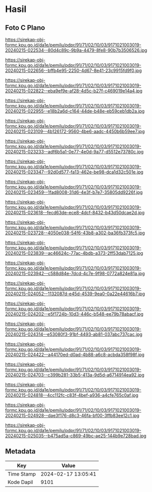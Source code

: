 # Hasil

## Foto C Plano

https://sirekap-obj-formc.kpu.go.id/da1e/pemilu/pdpr/91/71/02/10/03/9171021003019-20240215-022534--80d4c89c-9b9a-4479-8fe8-90b7b3506526.jpg

https://sirekap-obj-formc.kpu.go.id/da1e/pemilu/pdpr/91/71/02/10/03/9171021003019-20240215-022656--bffb4e95-2250-4d67-8e41-23c9915fd9f0.jpg

https://sirekap-obj-formc.kpu.go.id/da1e/pemilu/pdpr/91/71/02/10/03/9171021003019-20240215-022822--eba9ef9e-af28-4d5c-b27f-c469019e14a4.jpg

https://sirekap-obj-formc.kpu.go.id/da1e/pemilu/pdpr/91/71/02/10/03/9171021003019-20240215-022955--e18b2a6d-c164-44de-b48e-eb59ceb1db2a.jpg

https://sirekap-obj-formc.kpu.go.id/da1e/pemilu/pdpr/91/71/02/10/03/9171021003019-20240215-023109--4b126172-9560-4be6-aadc-4450b6b59ee7.jpg

https://sirekap-obj-formc.kpu.go.id/da1e/pemilu/pdpr/91/71/02/10/03/9171021003019-20240215-023233--adf6b5a1-0e77-4e0d-9a77-d5512e73780c.jpg

https://sirekap-obj-formc.kpu.go.id/da1e/pemilu/pdpr/91/71/02/10/03/9171021003019-20240215-023347--92d0d577-fa13-462e-be98-dca1d32c501e.jpg

https://sirekap-obj-formc.kpu.go.id/da1e/pemilu/pdpr/91/71/02/10/03/9171021003019-20240215-023459--1fad8008-31d6-4e3f-b7e7-35805dd9226f.jpg

https://sirekap-obj-formc.kpu.go.id/da1e/pemilu/pdpr/91/71/02/10/03/9171021003019-20240215-023618--fecd63de-ece8-4dcf-8432-b43d50dcae2d.jpg

https://sirekap-obj-formc.kpu.go.id/da1e/pemilu/pdpr/91/71/02/10/03/9171021003019-20240215-023728--4050e038-54f6-43b8-a302-ba36fb373fc5.jpg

https://sirekap-obj-formc.kpu.go.id/da1e/pemilu/pdpr/91/71/02/10/03/9171021003019-20240215-023839--ac46624c-77ac-4bdb-a373-2ff53dab7125.jpg

https://sirekap-obj-formc.kpu.go.id/da1e/pemilu/pdpr/91/71/02/10/03/9171021003019-20240215-023942--c588d84e-7dcd-4c7e-9f98-0772a824e81a.jpg

https://sirekap-obj-formc.kpu.go.id/da1e/pemilu/pdpr/91/71/02/10/03/9171021003019-20240215-024052--1132087d-e45d-4539-9ea0-0a22e44616b7.jpg

https://sirekap-obj-formc.kpu.go.id/da1e/pemilu/pdpr/91/71/02/10/03/9171021003019-20240215-024202--e5f1724b-10d3-446c-b548-ee79b78abacf.jpg

https://sirekap-obj-formc.kpu.go.id/da1e/pemilu/pdpr/91/71/02/10/03/9171021003019-20240215-024314--e53080f3-91bf-4493-ab81-037abc737cac.jpg

https://sirekap-obj-formc.kpu.go.id/da1e/pemilu/pdpr/91/71/02/10/03/9171021003019-20240215-024422--a44170ed-d0ad-4b88-a6c8-acbda358f98f.jpg

https://sirekap-obj-formc.kpu.go.id/da1e/pemilu/pdpr/91/71/02/10/03/9171021003019-20240215-024703--c399b281-33b5-413a-9d5d-a6714914ea92.jpg

https://sirekap-obj-formc.kpu.go.id/da1e/pemilu/pdpr/91/71/02/10/03/9171021003019-20240215-024818--4cc112fc-c83f-4bef-a936-a4cfe765c0af.jpg

https://sirekap-obj-formc.kpu.go.id/da1e/pemilu/pdpr/91/71/02/10/03/9171021003019-20240215-024928--dae3f176-d8c3-46fa-bf00-3ffb83ee12c1.jpg

https://sirekap-obj-formc.kpu.go.id/da1e/pemilu/pdpr/91/71/02/10/03/9171021003019-20240215-025035--b475ad5a-c869-49bc-ae25-144b9e728bad.jpg


## Metadata

| Key        | Value               |
| ---------- | ------------------- |
| Time Stamp | 2024-02-17 13:05:41 |
| Kode Dapil | 9101                |



